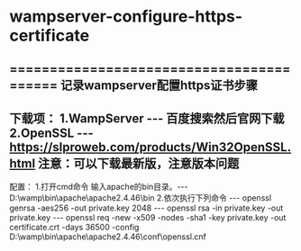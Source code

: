 # wampserver-configure-https-certificate
=========================================
记录wampserver配置https证书步骤
-------------------------------------------------------------------------------
下载项：
1.WampServer --- 百度搜索然后官网下载
2.OpenSSL --- https://slproweb.com/products/Win32OpenSSL.html
注意：可以下载最新版，注意版本问题
-------------------------------------------------------------------------------
配置：
1.打开cmd命令
  输入apache的bin目录。--- D:\wamp\bin\apache\apache2.4.46\bin
2.依次执行下列命令
    --- openssl genrsa -aes256 -out private.key 2048
    --- openssl rsa -in private.key -out private.key
    --- openssl req -new -x509 -nodes -sha1 -key private.key -out certificate.crt -days 36500 -config D:\wamp\bin\apache\apache2.4.46\conf\openssl.cnf
 
